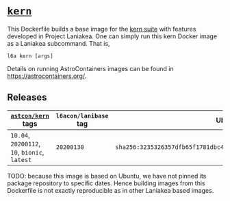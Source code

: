 # [`kern`][1]

This Dockerfile builds a base image for the
[kern suite](https://kernsuite.info/)
with features developed in Project Laniakea.
One can simply run this kern Docker image as a Laniakea subcommand.
That is,

    l6a kern [args]

Details on running AstroContainers images can be found in
https://astrocontainers.org/.

## Releases

[`astcon/kern`][1] tags | `l6acon/lanibase` tag | Ubuntu digest
--- | --- | ---
`10.04`, `20200112`, `10`, `bionic`, `latest` | `20200130` | `sha256:3235326357dfb65f1781dbc4df3b834546d8bf914e82cce58e6e6b676e23ce8f`

TODO: because this image is based on Ubuntu, we have not pinned its
package repository to specific dates.
Hence building images from this Dockerfile is not exactly reproducible
as in other Laniakea based images.

[1]: https://hub.docker.com/repository/docker/astcon/kern
